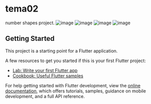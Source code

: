 # tema02

number shapes project.
![image](https://user-images.githubusercontent.com/45739581/233859861-f2ba5561-d9c8-4ff8-8ade-3d75e58cd3d4.png)
![image](https://user-images.githubusercontent.com/45739581/233859879-49b92205-9d2b-49c2-bcf0-3b767a7070cb.png)
![image](https://user-images.githubusercontent.com/45739581/233859891-5c802044-1b98-4f5e-8920-b4a8846fb015.png)
![image](https://user-images.githubusercontent.com/45739581/233859902-709479c0-89b9-4732-83b7-a6d3187d5f9f.png)


## Getting Started

This project is a starting point for a Flutter application.

A few resources to get you started if this is your first Flutter project:

- [Lab: Write your first Flutter app](https://docs.flutter.dev/get-started/codelab)
- [Cookbook: Useful Flutter samples](https://docs.flutter.dev/cookbook)

For help getting started with Flutter development, view the
[online documentation](https://docs.flutter.dev/), which offers tutorials,
samples, guidance on mobile development, and a full API reference.
